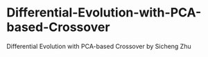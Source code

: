 # Differential-Evolution-with-PCA-based-Crossover
Differential Evolution with PCA-based Crossover by Sicheng Zhu

